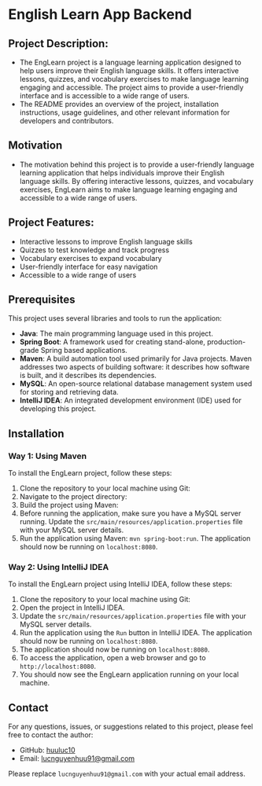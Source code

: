 # English Learn App Backend 

## Project Description:

*  The EngLearn project is a language learning application designed to help users improve their English language skills. It offers interactive lessons, quizzes, and vocabulary exercises to make language learning engaging and accessible. The project aims to provide a user-friendly interface and is accessible to a wide range of users. 
*  The README provides an overview of the project, installation instructions, usage guidelines, and other relevant information for developers and contributors.
    
## Motivation

*  The motivation behind this project is to provide a user-friendly language learning application that helps individuals improve their English language skills. By    offering interactive lessons, quizzes, and vocabulary exercises, EngLearn aims to make language learning engaging and accessible to a wide range of users.

## Project Features:

* Interactive lessons to improve English language skills
* Quizzes to test knowledge and track progress
* Vocabulary exercises to expand vocabulary
* User-friendly interface for easy navigation
* Accessible to a wide range of users

## Prerequisites

This project uses several libraries and tools to run the application:

- **Java**: The main programming language used in this project.
- **Spring Boot**: A framework used for creating stand-alone, production-grade Spring based applications.
- **Maven**: A build automation tool used primarily for Java projects. Maven addresses two aspects of building software: it describes how software is built, and it describes its dependencies.
- **MySQL**: An open-source relational database management system used for storing and retrieving data.
- **IntelliJ IDEA**: An integrated development environment (IDE) used for developing this project.

## Installation
### Way 1: Using Maven

To install the EngLearn project, follow these steps:
1. Clone the repository to your local machine using Git:
2. Navigate to the project directory:
3. Build the project using Maven:
4. Before running the application, make sure you have a MySQL server running. Update the `src/main/resources/application.properties` file with your MySQL server details.
5. Run the application using Maven: `mvn spring-boot:run`. The application should now be running on `localhost:8080`.

### Way 2: Using IntelliJ IDEA

To install the EngLearn project using IntelliJ IDEA, follow these steps:
1. Clone the repository to your local machine using Git:
2. Open the project in IntelliJ IDEA.
3. Update the `src/main/resources/application.properties` file with your MySQL server details.
4. Run the application using the `Run` button in IntelliJ IDEA. The application should now be running on `localhost:8080`.
5. The application should now be running on `localhost:8080`. 
6. To access the application, open a web browser and go to `http://localhost:8080`.
7. You should now see the EngLearn application running on your local machine.

## Contact

For any questions, issues, or suggestions related to this project, please feel free to contact the author:

- GitHub: [huuluc10](https://github.com/huuluc10)
- Email: lucnguyenhuu91@gmail.com

Please replace `lucnguyenhuu91@gmail.com` with your actual email address.